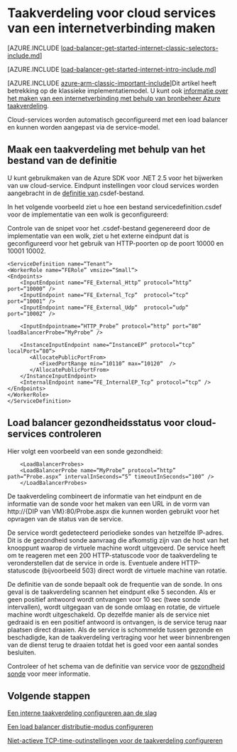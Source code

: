 <properties
   pageTitle="Maken van een internetverbinding taakverdeling in het klassieke deployment model gebruiken voor cloud services aan de slag | Microsoft Azure"
   description="Informatie over het maken van een internetverbinding taakverdeling in het klassieke implementatiemodel voor cloud services"
   services="load-balancer"
   documentationCenter="na"
   authors="sdwheeler"
   manager="carmonm"
   editor=""
   tags="azure-service-management"
/>
<tags
   ms.service="load-balancer"
   ms.devlang="na"
   ms.topic="get-started-article"
   ms.tgt_pltfrm="na"
   ms.workload="infrastructure-services"
   ms.date="03/17/2016"
   ms.author="sewhee" />

# <a name="get-started-creating-an-internet-facing-load-balancer-for-cloud-services"></a>Taakverdeling voor cloud services van een internetverbinding maken

[AZURE.INCLUDE [load-balancer-get-started-internet-classic-selectors-include.md](../../includes/load-balancer-get-started-internet-classic-selectors-include.md)]

[AZURE.INCLUDE [load-balancer-get-started-internet-intro-include.md](../../includes/load-balancer-get-started-internet-intro-include.md)]

[AZURE.INCLUDE [azure-arm-classic-important-include](../../includes/azure-arm-classic-important-include.md)]Dit artikel heeft betrekking op de klassieke implementatiemodel. U kunt ook [informatie over het maken van een internetverbinding met behulp van bronbeheer Azure taakverdeling](load-balancer-get-started-internet-arm-cli.md).

Cloud-services worden automatisch geconfigureerd met een load balancer en kunnen worden aangepast via de service-model.

## <a name="create-a-load-balancer-using-the-service-definition-file"></a>Maak een taakverdeling met behulp van het bestand van de definitie

U kunt gebruikmaken van de Azure SDK voor .NET 2.5 voor het bijwerken van uw cloud-service. Eindpunt instellingen voor cloud services worden aangebracht in de [definitie van](https://msdn.microsoft.com/library/azure/gg557553.aspx).csdef-bestand.

In het volgende voorbeeld ziet u hoe een bestand servicedefinition.csdef voor de implementatie van een wolk is geconfigureerd:

Controle van de snipet voor het .csdef-bestand gegenereerd door de implementatie van een wolk, ziet u het externe eindpunt dat is geconfigureerd voor het gebruik van HTTP-poorten op de poort 10000 en 10001 10002.


    <ServiceDefinition name=“Tenant“>
    <WorkerRole name=“FERole” vmsize=“Small“>
    <Endpoints>
        <InputEndpoint name=“FE_External_Http” protocol=“http” port=“10000“ />
        <InputEndpoint name=“FE_External_Tcp“  protocol=“tcp“  port=“10001“ />
        <InputEndpoint name=“FE_External_Udp“  protocol=“udp“  port=“10002“ />

        <InputEndpointname=“HTTP_Probe” protocol=“http” port=“80” loadBalancerProbe=“MyProbe“ />

        <InstanceInputEndpoint name=“InstanceEP” protocol=“tcp” localPort=“80“>
           <AllocatePublicPortFrom>
              <FixedPortRange min=“10110” max=“10120“  />
           </AllocatePublicPortFrom>
        </InstanceInputEndpoint>
        <InternalEndpoint name=“FE_InternalEP_Tcp” protocol=“tcp“ />
    </Endpoints>
    </WorkerRole>
    </ServiceDefinition>




## <a name="check-load-balancer-health-status-for-cloud-services"></a>Load balancer gezondheidsstatus voor cloud-services controleren


Hier volgt een voorbeeld van een sonde gezondheid:

        <LoadBalancerProbes>
        <LoadBalancerProbe name=“MyProbe” protocol=“http” path=“Probe.aspx” intervalInSeconds=“5” timeoutInSeconds=“100“ />
        </LoadBalancerProbes>

De taakverdeling combineert de informatie van het eindpunt en de informatie van de sonde voor het maken van een URL in de vorm van http://{DIP van VM}:80/Probe.aspx die kunnen worden gebruikt voor het opvragen van de status van de service.

De service wordt gedetecteerd periodieke sondes van hetzelfde IP-adres. Dit is de gezondheid sonde aanvraag die afkomstig zijn van de host van het knooppunt waarop de virtuele machine wordt uitgevoerd.
De service heeft om te reageren met een 200 HTTP-statuscode voor de taakverdeling te veronderstellen dat de service in orde is. Eventuele andere HTTP-statuscode (bijvoorbeeld 503) direct wordt de virtuele machine van rotatie.

De definitie van de sonde bepaalt ook de frequentie van de sonde. In ons geval is de taakverdeling scannen het eindpunt elke 5 seconden. Als er geen positief antwoord wordt ontvangen voor 10 sec (twee sonde intervallen), wordt uitgegaan van de sonde omlaag en rotatie, de virtuele machine wordt uitgeschakeld. Op dezelfde manier als de service niet gedraaid is en een positief antwoord is ontvangen, is de service terug naar plaatsen direct draaien. Als de service is schommelde tussen gezonde en beschadigde, kan de taakverdeling vertraging voor het weer binnenbrengen van de dienst terug te draaien totdat het is goed voor een aantal sondes besluiten.

Controleer of het schema van de definitie van service voor de [gezondheid sonde](https://msdn.microsoft.com/library/azure/jj151530.aspx) voor meer informatie.

## <a name="next-steps"></a>Volgende stappen

[Een interne taakverdeling configureren aan de slag](load-balancer-get-started-ilb-arm-ps.md)

[Een load balancer distributie-modus configureren](load-balancer-distribution-mode.md)

[Niet-actieve TCP-time-outinstellingen voor de taakverdeling configureren](load-balancer-tcp-idle-timeout.md)

